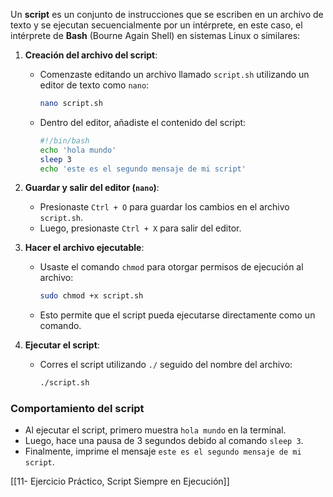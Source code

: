 Un **script** es un conjunto de instrucciones que se escriben en un archivo de texto y se ejecutan secuencialmente por un intérprete, en este caso, el intérprete de **Bash** (Bourne Again Shell) en sistemas Linux o similares:

1. **Creación del archivo del script**:
    
    - Comenzaste editando un archivo llamado `script.sh` utilizando un editor de texto como `nano`:
        
        ```bash
        nano script.sh
        ```
        
    - Dentro del editor, añadiste el contenido del script:
        
        ```bash
        #!/bin/bash
        echo 'hola mundo'
        sleep 3
        echo 'este es el segundo mensaje de mi script'
        ```
        
2. **Guardar y salir del editor (`nano`)**:
    
    - Presionaste `Ctrl + O` para guardar los cambios en el archivo `script.sh`.
    - Luego, presionaste `Ctrl + X` para salir del editor.
3. **Hacer el archivo ejecutable**:
    
    - Usaste el comando `chmod` para otorgar permisos de ejecución al archivo:
        
        ```bash
        sudo chmod +x script.sh
        ```
        
    - Esto permite que el script pueda ejecutarse directamente como un comando.
4. **Ejecutar el script**:
    
    - Corres el script utilizando `./` seguido del nombre del archivo:
        
        ```bash
        ./script.sh
        ```
        

### Comportamiento del script

- Al ejecutar el script, primero muestra `hola mundo` en la terminal.
- Luego, hace una pausa de 3 segundos debido al comando `sleep 3`.
- Finalmente, imprime el mensaje `este es el segundo mensaje de mi script`.



[[11- Ejercicio Práctico, Script Siempre en Ejecución]] 